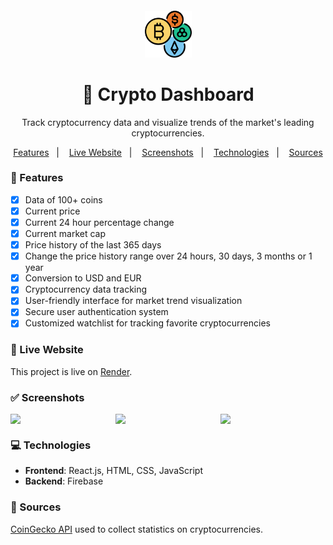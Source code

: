 <h4 align="center">
  <img src="https://github.com/kwagley0/crypto-dashboard/blob/main/src/logo.png" alt="logo" height="75"/>
</h4>

<h1 align="center">
    🚀 Crypto Dashboard
</h1>

<p align="center"> Track cryptocurrency data and visualize trends of the market's leading cryptocurrencies.</p>

<p align="center">
  <a href="#-features">Features</a>&nbsp;&nbsp;&nbsp;|&nbsp;&nbsp;&nbsp;
  <a href="#-deploy">Live Website</a>&nbsp;&nbsp;&nbsp;|&nbsp;&nbsp;&nbsp;
  <a href="#-screenshots">Screenshots</a>&nbsp;&nbsp;&nbsp;|&nbsp;&nbsp;&nbsp;
  <a href="#-technologies">Technologies</a>&nbsp;&nbsp;&nbsp;|&nbsp;&nbsp;&nbsp;
  <a href="#-sources">Sources</a>
</p>

### 📎 Features 

- [x] Data of 100+ coins
- [x] Current price
- [x] Current 24 hour percentage change
- [x] Current market cap
- [x] Price history of the last 365 days
- [x] Change the price history range over 24 hours, 30 days, 3 months or 1 year
- [x] Conversion to USD and EUR
- [x] Cryptocurrency data tracking
- [x] User-friendly interface for market trend visualization
- [x] Secure user authentication system
- [x] Customized watchlist for tracking favorite cryptocurrencies
      
### 🚀 Live Website 

This project is live on [Render](https://crypto-tracker-h2rw.onrender.com/).

### ✅ Screenshots
<div style="display: flex;">
<img src="https://github.com/kwagley0/crypto-dashboard/assets/121137026/0b275b2b-dac5-489f-811d-4bb61deede99" width="525px" />
<img src="https://github.com/kwagley0/crypto-dashboard/assets/121137026/0d54a25e-02e1-4a26-b1cf-255d6331cf31" width="525px" />  
<img src="https://github.com/kwagley0/crypto-dashboard/assets/121137026/d9e0f488-4490-4bc1-962d-05b9ba3c21a5" width="525px"/>
  
</div>


### 💻 Technologies
- **Frontend**: React.js, HTML, CSS, JavaScript
- **Backend**: Firebase

### 🧐 Sources
<a href="https://www.coingecko.com/en/api">CoinGecko API</a> used to collect statistics on cryptocurrencies.



